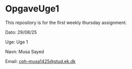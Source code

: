 # OpgaveUge1
This repository is for the first weekly thursday assignment.

Dato: 29/08/25


Uge: Uge 1 


Navn: Musa Sayed 


Email: cph-musa1425@stud.ek.dk

